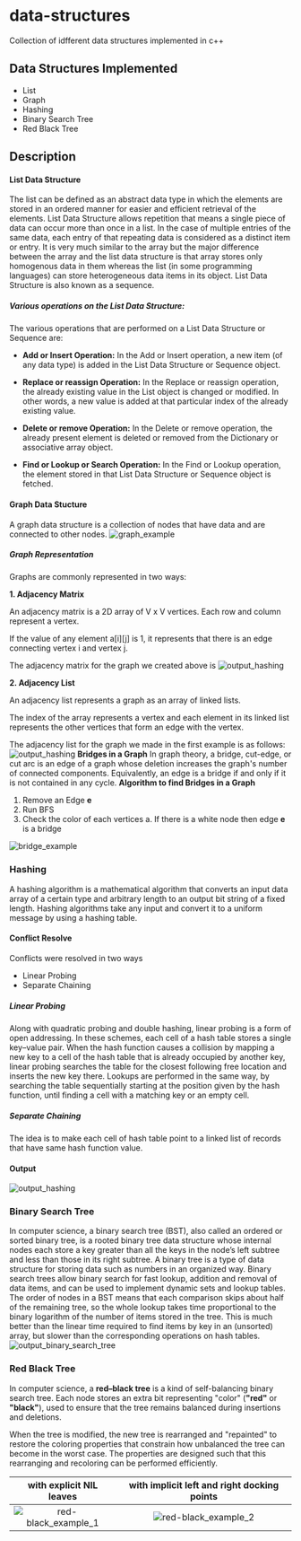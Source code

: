 # data-structures
Collection of idfferent data structures implemented in c++
## Data Structures Implemented
* List
* Graph
* Hashing
* Binary Search Tree
* Red Black Tree

## Description
#### List Data Structure
The list can be defined as an abstract data type in which the elements are stored in an ordered manner for easier and efficient retrieval of the elements. List Data Structure allows repetition that means a single piece of data can occur more than once in a list. In the case of multiple entries of the same data, each entry of that repeating data is considered as a distinct item or entry. It is very much similar to the array but the major difference between the array and the list data structure is that array stores only homogenous data in them whereas the list (in some programming languages) can store heterogeneous data items in its object. List Data Structure is also known as a sequence.

##### Various operations on the List Data Structure:

The various operations that are performed on a List Data Structure or Sequence are:

* **Add or Insert Operation:** In the Add or Insert operation, a new item (of any data type) is added in the List Data Structure or Sequence object.

* **Replace or reassign Operation:** In the Replace or reassign operation, the already existing value in the List object is changed or modified. In other words, a new value is added at that particular index of the already existing value.

* **Delete or remove Operation:** In the Delete or remove operation, the already present element is deleted or removed from the Dictionary or associative array object.

* **Find or Lookup or Search Operation:** In the Find or Lookup operation, the element stored in that List Data Structure or Sequence object is fetched.


#### Graph Data Stucture
A graph data structure is a collection of nodes that have data and are connected to other nodes.
![graph_example](images/graph.png)

##### Graph Representation
Graphs are commonly represented in two ways:

**1. Adjacency Matrix**

An adjacency matrix is a 2D array of V x V vertices. Each row and column represent a vertex.

If the value of any element a[i][j] is 1, it represents that there is an edge connecting vertex i and vertex j.

The adjacency matrix for the graph we created above is
![output_hashing](images/adjacency_matrix.png)

**2. Adjacency List**

An adjacency list represents a graph as an array of linked lists.

The index of the array represents a vertex and each element in its linked list represents the other vertices that form an edge with the vertex.

The adjacency list for the graph we made in the first example is as follows:
![output_hashing](images/adjacency_list.png)
**Bridges in a Graph**
In graph theory, a bridge, cut-edge, or cut arc is an edge of a graph whose deletion increases the graph's number of connected components. Equivalently, an edge is a bridge if and only if it is not contained in any cycle.
**Algorithm to find Bridges in a Graph**
1. Remove an Edge **e**
2. Run BFS
3. Check the color of each vertices
    a. If there is a white node then edge **e** is a bridge

![bridge_example](images/bridge.png)
### Hashing
A hashing algorithm is a mathematical algorithm that converts an input data array of a certain type and arbitrary length to an output bit string of a fixed length. 
Hashing algorithms take any input and convert it to a uniform message by using a hashing table.
#### Conflict Resolve
Conflicts were resolved in two ways
* Linear Probing
* Separate Chaining
##### Linear Probing
Along with quadratic probing and double hashing, linear probing is a form of open addressing. 
In these schemes, each cell of a hash table stores a single key–value pair.
When the hash function causes a collision by mapping a new key to a cell of the hash table that is already occupied by another key, 
linear probing searches the table for the closest following free location and inserts the new key there. Lookups are performed in the same way, 
by searching the table sequentially starting at the position given by the hash function, until finding a cell with a matching key or an empty cell.
##### Separate Chaining
The idea is to make each cell of hash table point to a linked list of records that have same hash function value. 
#### Output
![output_hashing](images/output_hashing.png)
### Binary Search Tree
In computer science, a binary search tree (BST), also called an ordered or sorted binary tree, is a rooted binary tree data structure whose internal nodes each store a key greater than all the keys in the node’s left subtree and less than those in its right subtree. A binary tree is a type of data structure for storing data such as numbers in an organized way. Binary search trees allow binary search for fast lookup, addition and removal of data items, and can be used to implement dynamic sets and lookup tables. The order of nodes in a BST means that each comparison skips about half of the remaining tree, so the whole lookup takes time proportional to the binary logarithm of the number of items stored in the tree. This is much better than the linear time required to find items by key in an (unsorted) array, but slower than the corresponding operations on hash tables. 
![output_binary_search_tree](images/binary_search_tree.png)

### Red Black Tree
In computer science, a **red–black tree** is a kind of self-balancing binary search tree. Each node stores an extra bit representing "color" (**"red"** or **"black"**), used to ensure that the tree remains balanced during insertions and deletions.

When the tree is modified, the new tree is rearranged and "repainted" to restore the coloring properties that constrain how unbalanced the tree can become in the worst case. The properties are designed such that this rearranging and recoloring can be performed efficiently.

with explicit NIL leaves |  with implicit left and right docking points
:-------------------------:|:-------------------------:
![red-black_example_1](images/red_black_tree_example.png) | ![red-black_example_2](images/red_black_tree_example2.png)
